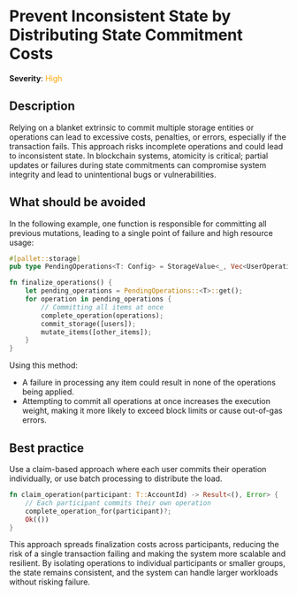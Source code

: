 # Prevent Inconsistent State by Distributing State Commitment Costs

**Severity**: <span style="color:orange;">High</span>

## Description

Relying on a blanket extrinsic to commit multiple storage entities or operations can lead to excessive costs, penalties, or errors, especially if the transaction fails. This approach risks incomplete operations and could lead to inconsistent state. In blockchain systems, atomicity is critical; partial updates or failures during state commitments can compromise system integrity and lead to unintentional bugs or vulnerabilities.

## What should be avoided

In the following example, one function is responsible for committing all previous mutations, leading to a single point of failure and high resource usage:

```rust
#[pallet::storage]
pub type PendingOperations<T: Config> = StorageValue<_, Vec<UserOperation>>;

fn finalize_operations() {
    let pending_operations = PendingOperations::<T>::get();
    for operation in pending_operations {
        // Committing all items at once
        complete_operation(operations);
        commit_storage([users]);
        mutate_items([other_items]);
    }
}
```

Using this method:
- A failure in processing any item could result in none of the operations being applied.
- Attempting to commit all operations at once increases the execution weight, making it more likely to exceed block limits or cause out-of-gas errors.

## Best practice

Use a claim-based approach where each user commits their operation individually, or use batch processing to distribute the load.

```rust
fn claim_operation(participant: T::AccountId) -> Result<(), Error> {
    // Each participant commits their own operation
    complete_operation_for(participant)?;
    Ok(())
}
```

This approach spreads finalization costs across participants, reducing the risk of a single transaction failing and making the system more scalable and resilient. By isolating operations to individual participants or smaller groups, the state remains consistent, and the system can handle larger workloads without risking failure.
